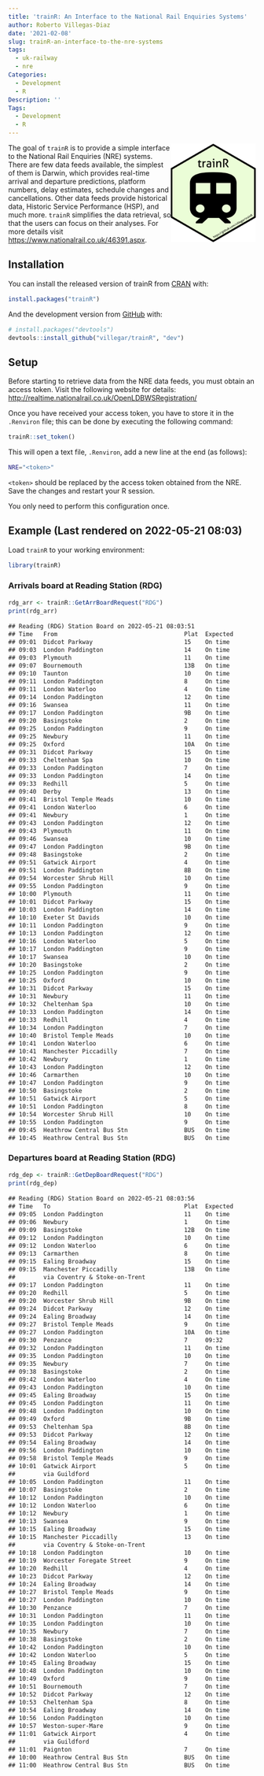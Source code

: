 ```yaml
---
title: 'trainR: An Interface to the National Rail Enquiries Systems'
author: Roberto Villegas-Diaz
date: '2021-02-08'
slug: trainR-an-interface-to-the-nre-systems
tags:
  - uk-railway
  - nre
Categories:
  - Development
  - R
Description: ''
Tags:
  - Development
  - R
---
```


<img src="https://raw.githubusercontent.com/villegar/trainR/main/inst/images/logo.png" alt="logo" align="right" height=200px/>

The goal of `trainR` is to provide a simple interface to the 
National Rail Enquiries (NRE) systems. There are few data feeds 
available, the simplest of them is Darwin, which provides real-time 
arrival and departure predictions, platform numbers, delay estimates, 
schedule changes and cancellations. Other data feeds provide historical 
data, Historic Service Performance (HSP), and much more. `trainR` 
simplifies the data retrieval, so that the users can focus on their 
analyses. For more details visit 
https://www.nationalrail.co.uk/46391.aspx.

## Installation

You can install the released version of trainR from [CRAN](https://CRAN.R-project.org) with:

``` r
install.packages("trainR")
```

And the development version from [GitHub](https://github.com/) with:

``` r
# install.packages("devtools")
devtools::install_github("villegar/trainR", "dev")
```

## Setup
Before starting to retrieve data from the NRE data feeds, you must obtain an access token. 
Visit the following website for details: http://realtime.nationalrail.co.uk/OpenLDBWSRegistration/

Once you have received your access token, you have to store it in the `.Renviron` file; this can be 
done by executing the following command:


```r
trainR::set_token()
```

This will open a text file, `.Renviron`, add a new line at the end (as follows):

```bash
NRE="<token>"
```

`<token>` should be replaced by the access token obtained from the NRE. Save the changes and restart 
your R session.

You only need to perform this configuration once.

## Example (Last rendered on 2022-05-21 08:03)

Load `trainR` to your working environment:

```r
library(trainR)
```

### Arrivals board at Reading Station (RDG)


```r
rdg_arr <- trainR::GetArrBoardRequest("RDG")
print(rdg_arr)
```

```
## Reading (RDG) Station Board on 2022-05-21 08:03:51
## Time   From                                    Plat  Expected
## 09:01  Didcot Parkway                          15    On time
## 09:03  London Paddington                       14    On time
## 09:03  Plymouth                                11    On time
## 09:07  Bournemouth                             13B   On time
## 09:10  Taunton                                 10    On time
## 09:11  London Paddington                       8     On time
## 09:11  London Waterloo                         4     On time
## 09:14  London Paddington                       12    On time
## 09:16  Swansea                                 11    On time
## 09:17  London Paddington                       9B    On time
## 09:20  Basingstoke                             2     On time
## 09:25  London Paddington                       9     On time
## 09:25  Newbury                                 11    On time
## 09:25  Oxford                                  10A   On time
## 09:31  Didcot Parkway                          15    On time
## 09:33  Cheltenham Spa                          10    On time
## 09:33  London Paddington                       7     On time
## 09:33  London Paddington                       14    On time
## 09:33  Redhill                                 5     On time
## 09:40  Derby                                   13    On time
## 09:41  Bristol Temple Meads                    10    On time
## 09:41  London Waterloo                         6     On time
## 09:41  Newbury                                 1     On time
## 09:43  London Paddington                       12    On time
## 09:43  Plymouth                                11    On time
## 09:46  Swansea                                 10    On time
## 09:47  London Paddington                       9B    On time
## 09:48  Basingstoke                             2     On time
## 09:51  Gatwick Airport                         4     On time
## 09:51  London Paddington                       8B    On time
## 09:54  Worcester Shrub Hill                    10    On time
## 09:55  London Paddington                       9     On time
## 10:00  Plymouth                                11    On time
## 10:01  Didcot Parkway                          15    On time
## 10:03  London Paddington                       14    On time
## 10:10  Exeter St Davids                        10    On time
## 10:11  London Paddington                       9     On time
## 10:13  London Paddington                       12    On time
## 10:16  London Waterloo                         5     On time
## 10:17  London Paddington                       9     On time
## 10:17  Swansea                                 10    On time
## 10:20  Basingstoke                             2     On time
## 10:25  London Paddington                       9     On time
## 10:25  Oxford                                  10    On time
## 10:31  Didcot Parkway                          15    On time
## 10:31  Newbury                                 11    On time
## 10:32  Cheltenham Spa                          10    On time
## 10:33  London Paddington                       14    On time
## 10:33  Redhill                                 4     On time
## 10:34  London Paddington                       7     On time
## 10:40  Bristol Temple Meads                    10    On time
## 10:41  London Waterloo                         6     On time
## 10:41  Manchester Piccadilly                   7     On time
## 10:42  Newbury                                 1     On time
## 10:43  London Paddington                       12    On time
## 10:46  Carmarthen                              10    On time
## 10:47  London Paddington                       9     On time
## 10:50  Basingstoke                             2     On time
## 10:51  Gatwick Airport                         5     On time
## 10:51  London Paddington                       8     On time
## 10:54  Worcester Shrub Hill                    10    On time
## 10:55  London Paddington                       9     On time
## 09:45  Heathrow Central Bus Stn                BUS   On time
## 10:45  Heathrow Central Bus Stn                BUS   On time
```

### Departures board at Reading Station (RDG)


```r
rdg_dep <- trainR::GetDepBoardRequest("RDG")
print(rdg_dep)
```

```
## Reading (RDG) Station Board on 2022-05-21 08:03:56
## Time   To                                      Plat  Expected
## 09:05  London Paddington                       11    On time
## 09:06  Newbury                                 1     On time
## 09:09  Basingstoke                             12B   On time
## 09:12  London Paddington                       10    On time
## 09:12  London Waterloo                         6     On time
## 09:13  Carmarthen                              8     On time
## 09:15  Ealing Broadway                         15    On time
## 09:15  Manchester Piccadilly                   13B   On time
##        via Coventry & Stoke-on-Trent           
## 09:17  London Paddington                       11    On time
## 09:20  Redhill                                 5     On time
## 09:20  Worcester Shrub Hill                    9B    On time
## 09:24  Didcot Parkway                          12    On time
## 09:24  Ealing Broadway                         14    On time
## 09:27  Bristol Temple Meads                    9     On time
## 09:27  London Paddington                       10A   On time
## 09:30  Penzance                                7     09:32
## 09:32  London Paddington                       11    On time
## 09:35  London Paddington                       10    On time
## 09:35  Newbury                                 7     On time
## 09:38  Basingstoke                             2     On time
## 09:42  London Waterloo                         4     On time
## 09:43  London Paddington                       10    On time
## 09:45  Ealing Broadway                         15    On time
## 09:45  London Paddington                       11    On time
## 09:48  London Paddington                       10    On time
## 09:49  Oxford                                  9B    On time
## 09:53  Cheltenham Spa                          8B    On time
## 09:53  Didcot Parkway                          12    On time
## 09:54  Ealing Broadway                         14    On time
## 09:56  London Paddington                       10    On time
## 09:58  Bristol Temple Meads                    9     On time
## 10:01  Gatwick Airport                         5     On time
##        via Guildford                           
## 10:05  London Paddington                       11    On time
## 10:07  Basingstoke                             2     On time
## 10:12  London Paddington                       10    On time
## 10:12  London Waterloo                         6     On time
## 10:12  Newbury                                 1     On time
## 10:13  Swansea                                 9     On time
## 10:15  Ealing Broadway                         15    On time
## 10:15  Manchester Piccadilly                   13    On time
##        via Coventry & Stoke-on-Trent           
## 10:18  London Paddington                       10    On time
## 10:19  Worcester Foregate Street               9     On time
## 10:20  Redhill                                 4     On time
## 10:23  Didcot Parkway                          12    On time
## 10:24  Ealing Broadway                         14    On time
## 10:27  Bristol Temple Meads                    9     On time
## 10:27  London Paddington                       10    On time
## 10:30  Penzance                                7     On time
## 10:31  London Paddington                       11    On time
## 10:35  London Paddington                       10    On time
## 10:35  Newbury                                 7     On time
## 10:38  Basingstoke                             2     On time
## 10:42  London Paddington                       10    On time
## 10:42  London Waterloo                         5     On time
## 10:45  Ealing Broadway                         15    On time
## 10:48  London Paddington                       10    On time
## 10:49  Oxford                                  9     On time
## 10:51  Bournemouth                             7     On time
## 10:52  Didcot Parkway                          12    On time
## 10:53  Cheltenham Spa                          8     On time
## 10:54  Ealing Broadway                         14    On time
## 10:56  London Paddington                       10    On time
## 10:57  Weston-super-Mare                       9     On time
## 11:01  Gatwick Airport                         4     On time
##        via Guildford                           
## 11:01  Paignton                                7     On time
## 10:00  Heathrow Central Bus Stn                BUS   On time
## 11:00  Heathrow Central Bus Stn                BUS   On time
```
